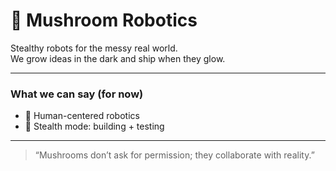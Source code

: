 # 🍄 Mushroom Robotics

Stealthy robots for the messy real world.  
We grow ideas in the dark and ship when they glow.

---

### What we can say (for now)
- 🧠 Human-centered robotics
- 🫥 Stealth mode: building + testing  

---
> “Mushrooms don’t ask for permission; they collaborate with reality.”

